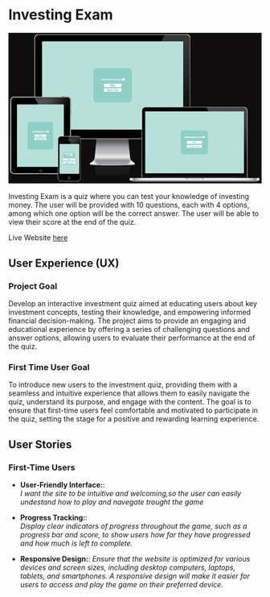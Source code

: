 # Investing Exam

![Responsive Image](assets/images/responsive.png)

Investing Exam is a quiz where you can test your knowledge of investing money. The user will be provided with 10 questions, each with 4 options, among which one option will be the correct answer. The user will be able to view their score at the end of the quiz.

Live Website [here](https://danijuniordev.github.io/investing-challenge/) <br>

## User Experience (UX)
### Project Goal
Develop an interactive investment quiz aimed at educating users about key investment concepts, testing their knowledge, and empowering informed financial decision-making. The project aims to provide an engaging and educational experience by offering a series of challenging questions and answer options, allowing users to evaluate their performance at the end of the quiz.

### First Time User Goal
To introduce new users to the investment quiz, providing them with a seamless and intuitive experience that allows them to easily navigate the quiz, understand its purpose, and engage with the content. The goal is to ensure that first-time users feel comfortable and motivated to participate in the quiz, setting the stage for a positive and rewarding learning experience.

## User Stories
### First-Time Users
- **User-Friendly Interface:**:  
*I want the site to be intuitive and welcoming,so the user can easily undestand how to play and navegate trought the game*

- **Progress Tracking:**:  
*Display clear indicators of progress throughout the game, such as a progress bar and score, to show users how far they have progressed and how much is left to complete.*

- **Responsive Design:**: 
*Ensure that the website is optimized for various devices and screen sizes, including desktop computers, laptops, tablets, and smartphones. A responsive design will make it easier for users to access and play the game on their preferred device.*